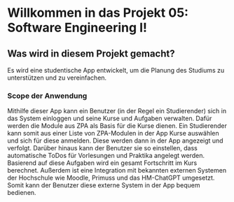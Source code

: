 # Willkommen in das Projekt 05: Software Engineering I!

## Was wird in diesem Projekt gemacht?

Es wird eine studentische App entwickelt, um die Planung des Studiums zu unterstützen und zu vereinfachen.

### Scope der Anwendung

Mithilfe dieser App kann ein Benutzer (in der Regel ein Studierender) sich in das System einloggen und seine Kurse und Aufgaben verwalten. Dafür werden die Module aus ZPA als Basis für die Kurse dienen. Ein Studierender kann somit aus einer Liste von ZPA-Modulen in der App Kurse auswählen und sich für diese anmelden. Diese werden dann in der App angezeigt und verfolgt. Darüber hinaus kann der Benutzer sie so einstellen, dass automatische ToDos für Vorlesungen und Praktika angelegt werden. Basierend auf diese Aufgaben wird ein gesamt Fortschritt im Kurs berechnet. Außerdem ist eine Integration mit bekannten externen Systemen der Hochschule wie Moodle, Primuss und das HM-ChatGPT umgesetzt. Somit kann der Benutzer diese externe System in der App bequem bedienen.